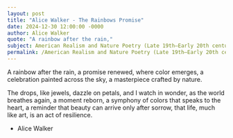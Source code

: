 ```yaml
---
layout: post
title: "Alice Walker - The Rainbows Promise"
date: 2024-12-30 12:00:00 -0000
author: Alice Walker
quote: "A rainbow after the rain,"
subject: American Realism and Nature Poetry (Late 19th–Early 20th century)
permalink: /American Realism and Nature Poetry (Late 19th–Early 20th century)/Alice Walker/Alice Walker - The Rainbows Promise
---
```


A rainbow after the rain,
a promise renewed,
where color emerges,
a celebration painted across the sky,
a masterpiece crafted by nature.

The drops, like jewels,
dazzle on petals,
and I watch in wonder,
as the world breathes again,
a moment reborn,
a symphony of colors
that speaks to the heart,
a reminder that beauty
can arrive only after sorrow,
that life, much like art,
is an act of resilience.

- Alice Walker
